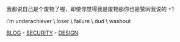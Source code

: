我都说自己是个废物了喔，即使你觉得我是废物那你也是赞同我说的 +1

i'm underachiever \ loser \ failure \ dud \ washout

[BLOG](https://member.acm.org/~rhymeq) - [SECURITY](https://hackerone.com/iepn) - [DESIGN](https://www.behance.net/1ui)